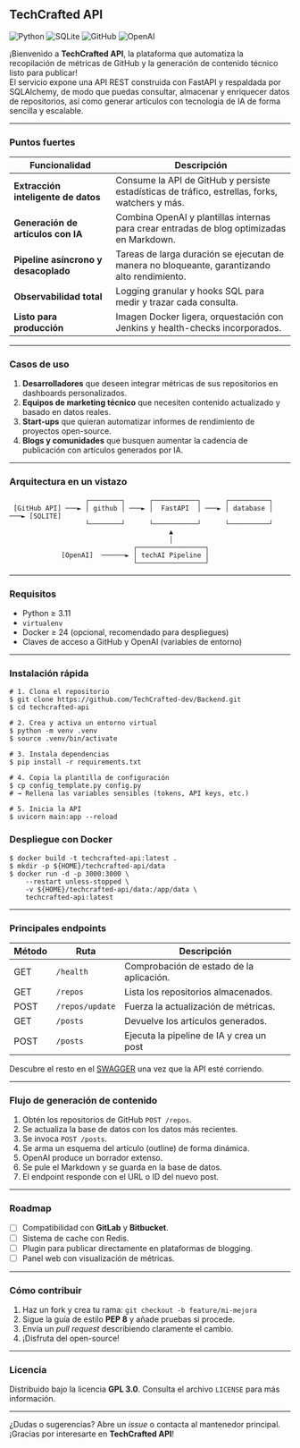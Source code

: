 ## TechCrafted API

![Python](https://img.shields.io/badge/-Python-3776AB?style=flat&logo=python&logoColor=fff)
![SQLite](https://img.shields.io/badge/-SQLite-003B57?style=flat&logo=sqlite&logoColor=white)
![GitHub](https://img.shields.io/badge/-GitHub-181717?style=flat&logo=github&logoColor=white)
![OpenAI](https://img.shields.io/badge/-OpenAI-412991?style=flat&logo=openai&logoColor=white)

¡Bienvenido a **TechCrafted API**, la plataforma que automatiza la recopilación de métricas de GitHub y la generación de contenido técnico listo para publicar!  
El servicio expone una API REST construida con FastAPI y respaldada por SQLAlchemy, de modo que puedas consultar, almacenar y enriquecer datos de repositorios, así como generar artículos con tecnología de IA de forma sencilla y escalable.

---

### Puntos fuertes

| Funcionalidad | Descripción |
| ------------- | ----------- |
| **Extracción inteligente de datos** | Consume la API de GitHub y persiste estadísticas de tráfico, estrellas, forks, watchers y más. |
| **Generación de artículos con IA** | Combina OpenAI y plantillas internas para crear entradas de blog optimizadas en Markdown. |
| **Pipeline asíncrono y desacoplado** | Tareas de larga duración se ejecutan de manera no bloqueante, garantizando alto rendimiento. |
| **Observabilidad total** | Logging granular y hooks SQL para medir y trazar cada consulta. |
| **Listo para producción** | Imagen Docker ligera, orquestación con Jenkins y health-checks incorporados. |

---

### Casos de uso

1. **Desarrolladores** que deseen integrar métricas de sus repositorios en dashboards personalizados.  
2. **Equipos de marketing técnico** que necesiten contenido actualizado y basado en datos reales.  
3. **Start-ups** que quieran automatizar informes de rendimiento de proyectos open-source.  
4. **Blogs y comunidades** que busquen aumentar la cadencia de publicación con artículos generados por IA.

---

### Arquitectura en un vistazo

```
                   ┌────────┐      ┌───────────┐      ┌──────────┐
 [GitHub API] ───► │ github │ ───► │  FastAPI  │ ───► │ database │ ───► [SQLITE]
                   └────────┘      └───────────┘      └──────────┘
                                        ▲
                                        │
                               ┌─────────────────┐
             [OpenAI]  ──────► │ techAI Pipeline │
                               └─────────────────┘
```


---

### Requisitos

- Python ≥ 3.11  
- `virtualenv`  
- Docker ≥ 24 (opcional, recomendado para despliegues)  
- Claves de acceso a GitHub y OpenAI (variables de entorno)

---

### Instalación rápida

```shell script
# 1. Clona el repositorio
$ git clone https://github.com/TechCrafted-dev/Backend.git
$ cd techcrafted-api

# 2. Crea y activa un entorno virtual
$ python -m venv .venv
$ source .venv/bin/activate

# 3. Instala dependencias
$ pip install -r requirements.txt

# 4. Copia la plantilla de configuración
$ cp config_template.py config.py
# → Rellena las variables sensibles (tokens, API keys, etc.)

# 5. Inicia la API
$ uvicorn main:app --reload
```


### Despliegue con Docker

```shell script
$ docker build -t techcrafted-api:latest .
$ mkdir -p ${HOME}/techcrafted-api/data
$ docker run -d -p 3000:3000 \
    --restart unless-stopped \
    -v ${HOME}/techcrafted-api/data:/app/data \
    techcrafted-api:latest
```


---

### Principales endpoints

| Método | Ruta            | Descripción                              |
| ------ |-----------------| ---------------------------------------- |
| GET    | `/health`       | Comprobación de estado de la aplicación. |
| GET    | `/repos`        | Lista los repositorios almacenados.      |
| POST   | `/repos/update` | Fuerza la actualización de métricas.     |
| GET    | `/posts`        | Devuelve los artículos generados.        |
| POST   | `/posts`        | Ejecuta la pipeline de IA y crea un post |

Descubre el resto en el [SWAGGER](http://localhost:3000/docs) una vez que la API esté corriendo.

---

### Flujo de generación de contenido

1. Obtén los repositorios de GitHub `POST /repos`.
2. Se actualiza la base de datos con los datos más recientes.
2. Se invoca `POST /posts`.
3. Se arma un esquema del artículo (outline) de forma dinámica.  
4. OpenAI produce un borrador extenso.  
5. Se pule el Markdown y se guarda en la base de datos.  
6. El endpoint responde con el URL o ID del nuevo post.

---

### Roadmap

- [ ] Compatibilidad con **GitLab** y **Bitbucket**.  
- [ ] Sistema de cache con Redis.  
- [ ] Plugin para publicar directamente en plataformas de blogging.  
- [ ] Panel web con visualización de métricas.

---

### Cómo contribuir

1. Haz un fork y crea tu rama: `git checkout -b feature/mi-mejora`  
2. Sigue la guía de estilo **PEP 8** y añade pruebas si procede.  
3. Envía un _pull request_ describiendo claramente el cambio.  
4. ¡Disfruta del open-source!

---

### Licencia

Distribuido bajo la licencia **GPL 3.0**. Consulta el archivo `LICENSE` para más información.

---

¿Dudas o sugerencias? Abre un _issue_ o contacta al mantenedor principal.  
¡Gracias por interesarte en **TechCrafted API**!